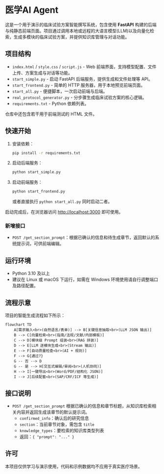 
# 医学AI Agent

这是一个用于演示的临床试验方案智能撰写系统，包含使用 **FastAPI** 构建的后端与纯静态前端页面。项目通过调用本地或远程的大语言模型(LLM)以及向量化检索，生成多模块的临床试验方案，并提供知识库管理与对话功能。

## 项目结构

- `index.html` / `style.css` / `script.js` - Web 前端界面，支持模型配置、文件上传、方案生成与对话等功能。
- `start_simple.py` - 启动 FastAPI 后端服务，提供生成和文件处理等 API。
- `start_frontend.py` - 简单的 HTTP 服务器，用于本地预览前端页面。
- `start_all.py` - 便捷脚本，一次启动前端与后端。
- `real_protocol_generator.py` - 分步骤生成临床试验方案的核心逻辑。
- `requirements.txt` - Python 依赖列表。

仓库中还包含若干用于前端测试的 HTML 文件。

## 快速开始

1. 安装依赖：
   ```bash
   pip install -r requirements.txt
   ```
2. 启动后端服务：
   ```bash
   python start_simple.py
   ```
3. 启动前端服务：
   ```bash
   python start_frontend.py
   ```
   或者直接执行 `python start_all.py` 同时启动二者。

启动完成后，在浏览器访问 [http://localhost:3000](http://localhost:3000) 即可使用。

### 新增接口

- `POST /get_section_prompt`：根据已确认的信息和待生成章节，返回默认的系统提示词，可供前端编辑。

## 运行环境

- Python 3.10 及以上
- 建议在 Linux 或 macOS 下运行，如需在 Windows 环境使用请自行调整端口及路径配置。

## 流程示意

项目的智能生成流程如下所示：

```mermaid
flowchart TD
    A[需求输入<br>(自然语言/表单)] --> B[关键信息抽取<br>(LLM JSON 输出)]
    B --> C[向量检索<br>(指南/法规/文献/内部模板)]
    C --> D[模块级 Prompt 组装<br>(RAG 拼装)]
    D --> E[LLM 逐模块生成<br>(Stream 输出)]
    E --> F[自动质量检查<br>(AI + 规则)]
    F --> G{通过?}
    G -- 否 --> D
    G -- 是 --> H[交互式编辑/审阅<br>(人机协同)]
    H --> I[一键导出<br>(Word/PDF/结构化 JSON)]
    I --> J[后续配套<br>(SAP/CRF/ICF 等生成)]
```
## 接口说明

- `POST /get_section_prompt` 根据已确认的信息和章节标题，从知识库检索相关内容并返回生成该章节的默认提示词。
  - `confirmed_info`：确认后的研究信息
  - `section`：当前章节对象，需包含 `title`
  - `knowledge_types`：要检索的知识库类型列表
  - 返回：`{ "prompt": "..." }`
## 许可

本项目仅供学习与演示使用，代码和示例数据均不应用于真实医疗场景。
